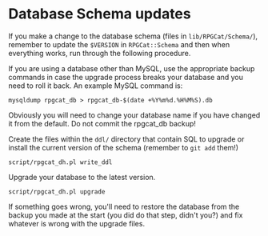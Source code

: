 Database Schema updates
=======================

If you make a change to the database schema (files in `lib/RPGCat/Schema/`),
remember to update the `$VERSION` in `RPGCat::Schema` and then when everything
works, run through the following procedure.

If you are using a database other than MySQL, use the appropriate backup
commands in case the upgrade process breaks your database and you need to
roll it back. An example MySQL command is:

    mysqldump rpgcat_db > rpgcat_db-$(date +%Y%m%d.%H%M%S).db

Obviously you will need to change your database name if you have changed
it from the default. Do not commit the rpgcat_db backup!

Create the files within the `ddl/` directory that contain SQL to upgrade or
install the current version of the schema (remember to `git add` them!)

    script/rpgcat_dh.pl write_ddl

Upgrade your database to the latest version.

    script/rpgcat_dh.pl upgrade

If something goes wrong, you'll need to restore the database from the backup
you made at the start (you did do that step, didn't you?) and fix whatever
is wrong with the upgrade files.

